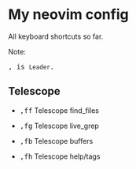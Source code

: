 # My neovim config

All keyboard shortcuts so far.

Note:

<kbd>,<kbd> is `Leader`.

## Telescope

- <kbd>,ff</kbd> Telescope find_files

- <kbd>,fg</kbd> Telescope live_grep

- <kbd>,fb</kbd> Telescope buffers

- <kbd>,fh</kbd> Telescope help/tags


